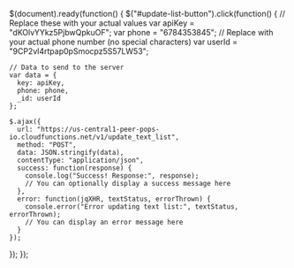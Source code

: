 $(document).ready(function() {
  $("#update-list-button").click(function() {
    // Replace these with your actual values
    var apiKey = "dKOlvYYkz5PjbwQpkuOF";
    var phone = "6784353845"; // Replace with your actual phone number (no special characters)
    var userId = "9CP2vl4rtpap0pSmocpz5S57LW53";

    // Data to send to the server
    var data = {
      key: apiKey,
      phone: phone,
      _id: userId
    };

    $.ajax({
      url: "https://us-central1-peer-pops-io.cloudfunctions.net/v1/update_text_list",
      method: "POST",
      data: JSON.stringify(data),
      contentType: "application/json",
      success: function(response) {
        console.log("Success! Response:", response);
        // You can optionally display a success message here
      },
      error: function(jqXHR, textStatus, errorThrown) {
        console.error("Error updating text list:", textStatus, errorThrown);
        // You can display an error message here
      }
    });
  });
});
